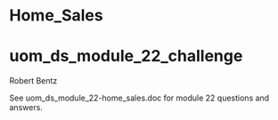 # Home_Sales
# uom_ds_module_22_challenge

Robert Bentz

See uom_ds_module_22-home_sales.doc for module 22 questions and answers.

